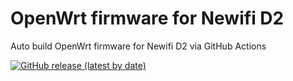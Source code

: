 # OpenWrt firmware for Newifi D2

Auto build OpenWrt firmware for Newifi D2 via GitHub Actions

[![GitHub release (latest by date)](https://img.shields.io/github/v/release/P3TERX/OpenWrt-Newifi_D2?style=for-the-badge&label=Download)](https://github.com/combat60/OpenWrt-Newifi_3/releases/latest)
